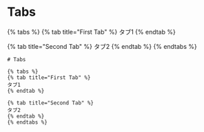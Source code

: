 # Tabs

{% tabs %}
{% tab title="First Tab" %}
タブ1
{% endtab %}

{% tab title="Second Tab" %}
タブ2
{% endtab %}
{% endtabs %}

```text
# Tabs

{% tabs %}
{% tab title="First Tab" %}
タブ1
{% endtab %}

{% tab title="Second Tab" %}
タブ2
{% endtab %}
{% endtabs %}
```

